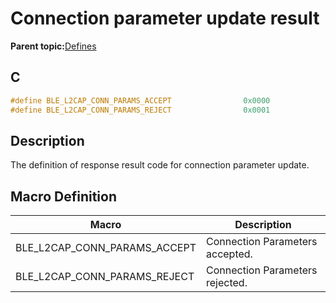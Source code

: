 # Connection parameter update result

**Parent topic:**[Defines](GUID-B5CA4E6C-4575-4818-A249-B17B233369D0.md)

## C

```c
#define BLE_L2CAP_CONN_PARAMS_ACCEPT                0x0000
#define BLE_L2CAP_CONN_PARAMS_REJECT                0x0001
```

## Description

The definition of response result code for connection parameter update.

## Macro Definition

|Macro|Description|
|-----|-----------|
|BLE\_L2CAP\_CONN\_PARAMS\_ACCEPT|Connection Parameters accepted.|
|BLE\_L2CAP\_CONN\_PARAMS\_REJECT|Connection Parameters rejected.|

